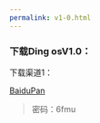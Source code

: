 ```yaml
---
permalink: v1-0.html
---
```


### 下载Ding osV1.0：

下载渠道1：

[BaiduPan](https://pan.baidu.com/share/init?surl=G02hjThO38XhcxoEGCakqw)

 >密码：6fmu
